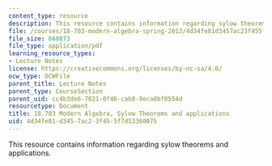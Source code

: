 ```yaml
---
content_type: resource
description: This resource contains information regarding sylow theorems and applications.
file: /courses/18-703-modern-algebra-spring-2013/4d34fe81d3457ac23f455f7d53360075_MIT18_703S13_pra_l_13.pdf
file_size: 660873
file_type: application/pdf
learning_resource_types:
- Lecture Notes
license: https://creativecommons.org/licenses/by-nc-sa/4.0/
ocw_type: OCWFile
parent_title: Lecture Notes
parent_type: CourseSection
parent_uid: cc4b3de6-7021-0f46-cab8-9eca8bf0554d
resourcetype: Document
title: 18.703 Modern Algebra, Sylow Theorems and applications
uid: 4d34fe81-d345-7ac2-3f45-5f7d53360075
---
```

This resource contains information regarding sylow theorems and applications.